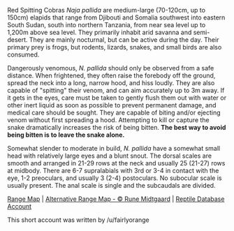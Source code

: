 Red Spitting Cobras *Naja pallida* are medium-large (70-120cm, up to 150cm) elapids that range from Djibouti and Somalia southwest into eastern South Sudan, south into northern Tanzania, from near sea level up to 1,200m above sea level.  They primarily inhabit arid savanna and semi-desert.  They are mainly nocturnal, but can be active during the day.  Their primary prey is frogs, but rodents, lizards, snakes, and small birds are also consumed.

Dangerously venomous, *N. pallida* should only be observed from a safe distance.   When frightened, they often raise the forebody off the ground, spread the neck into a long, narrow hood, and hiss loudly.  They are also capable of "spitting" their venom, and can aim accurately up to 3m away.  If it gets in the eyes, care must be taken to gently flush them out with water or other inert liquid as soon as possible to prevent permanent damage, and medical care should be sought.  They are capable of biting and/or ejecting venom without first spreading a hood.  Attempting to kill or capture the snake dramatically increases the risk of being bitten.  **The best way to avoid being bitten is to leave the snake alone.**
  
Somewhat slender to moderate in build, *N. pallida* have a somewhat small head with relatively large eyes and a blunt snout.  The dorsal scales are smooth and arranged in 21-29 rows at the neck and usually 25 (21-27) rows at midbody.  There are 6-7 supralabials with 3rd or 3-4 in contact with the eye, 1-2 preoculars, and usually 3 (2-4) postoculars.  No subocular scale is usually present.  The anal scale is single and the subcaudals are divided.

[Range Map](https://www.iucnredlist.org/species/20878782/20878789)  |  [Alternative Range Map - © Rune Midtgaard](https://repfocus.dk/maps1/TAX/Serpentes/Elapidae_1/Naja_pallida_map.html)  |  [Reptile Database Account](https://reptile-database.reptarium.cz/species?genus=Naja&species=pallida)

This short account was written by /u/fairlyorange